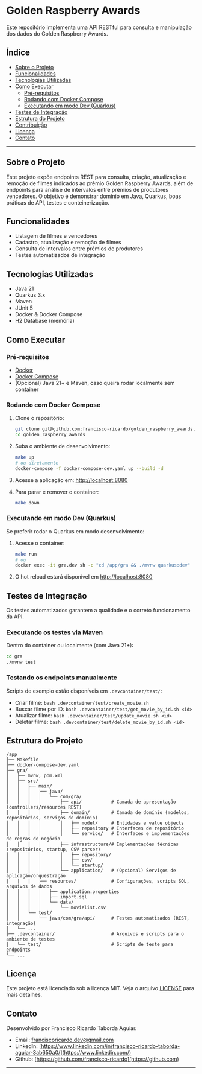 # Golden Raspberry Awards

Este repositório implementa uma API RESTful para consulta e manipulação dos dados do Golden Raspberry Awards.

## Índice
- [Sobre o Projeto](#sobre-o-projeto)
- [Funcionalidades](#funcionalidades)
- [Tecnologias Utilizadas](#tecnologias-utilizadas)
- [Como Executar](#como-executar)
  - [Pré-requisitos](#pré-requisitos)
  - [Rodando com Docker Compose](#rodando-com-docker-compose)
  - [Executando em modo Dev (Quarkus)](#executando-em-modo-dev-quarkus)
- [Testes de Integração](#testes-de-integração)
- [Estrutura do Projeto](#estrutura-do-projeto)
- [Contribuição](#contribuição)
- [Licença](#licença)
- [Contato](#contato)

---

## Sobre o Projeto
Este projeto expõe endpoints REST para consulta, criação, atualização e remoção de filmes indicados ao prêmio Golden Raspberry Awards, além de endpoints para análise de intervalos entre prêmios de produtores vencedores. O objetivo é demonstrar domínio em Java, Quarkus, boas práticas de API, testes e conteinerização.

## Funcionalidades
- Listagem de filmes e vencedores
- Cadastro, atualização e remoção de filmes
- Consulta de intervalos entre prêmios de produtores
- Testes automatizados de integração

## Tecnologias Utilizadas
- Java 21
- Quarkus 3.x
- Maven
- JUnit 5
- Docker & Docker Compose
- H2 Database (memória)

## Como Executar

### Pré-requisitos
- [Docker](https://www.docker.com/)
- [Docker Compose](https://docs.docker.com/compose/)
- (Opcional) Java 21+ e Maven, caso queira rodar localmente sem container

### Rodando com Docker Compose
1. Clone o repositório:
   ```bash
   git clone git@github.com:francisco-ricardo/golden_raspberry_awards.git
   cd golden_raspberry_awards
   ```
2. Suba o ambiente de desenvolvimento:
   ```bash
   make up
   # ou diretamente
   docker-compose -f docker-compose-dev.yaml up --build -d
   ```
3. Acesse a aplicação em: [http://localhost:8080](http://localhost:8080)

4. Para parar e remover o container:
   ```bash
   make down
   ```

### Executando em modo Dev (Quarkus)
Se preferir rodar o Quarkus em modo desenvolvimento:

1. Acesse o container:
   ```bash
   make run
   # ou
   docker exec -it gra.dev sh -c "cd /app/gra && ./mvnw quarkus:dev"
   ```
2. O hot reload estará disponível em [http://localhost:8080](http://localhost:8080)

## Testes de Integração
Os testes automatizados garantem a qualidade e o correto funcionamento da API.

### Executando os testes via Maven
Dentro do container ou localmente (com Java 21+):
```bash
cd gra
./mvnw test
```

### Testando os endpoints manualmente
Scripts de exemplo estão disponíveis em `.devcontainer/test/`:
- Criar filme: `bash .devcontainer/test/create_movie.sh`
- Buscar filme por ID: `bash .devcontainer/test/get_movie_by_id.sh <id>`
- Atualizar filme: `bash .devcontainer/test/update_movie.sh <id>`
- Deletar filme: `bash .devcontainer/test/delete_movie_by_id.sh <id>`

## Estrutura do Projeto
```
/app
├── Makefile
├── docker-compose-dev.yaml
├── gra/
│   ├── mvnw, pom.xml
│   ├── src/
│   │   ├── main/
│   │   │   ├── java/
│   │   │   │   └── com/gra/
│   │   │   │       ├── api/           # Camada de apresentação (controllers/resources REST)
│   │   │   │       ├── domain/        # Camada de domínio (modelos, repositórios, serviços de domínio)
│   │   │   │       │   ├── model/     # Entidades e value objects
│   │   │   │       │   ├── repository # Interfaces de repositório
│   │   │   │       │   └── service/   # Interfaces e implementações de regras de negócio
│   │   │   │       ├── infrastructure/# Implementações técnicas (repositórios, startup, CSV parser)
│   │   │   │       │   ├── repository/
│   │   │   │       │   ├── csv/
│   │   │   │       │   └── startup/
│   │   │   │       └── application/   # (Opcional) Serviços de aplicação/orquestração
│   │   │   ├── resources/             # Configurações, scripts SQL, arquivos de dados
│   │   │   │   ├── application.properties
│   │   │   │   ├── import.sql
│   │   │   │   └── data/
│   │   │   │       └── movielist.csv
│   │   └── test/
│   │       └── java/com/gra/api/      # Testes automatizados (REST, integração)
│   └── ...
├── .devcontainer/                     # Arquivos e scripts para o ambiente de testes
│   └── test/                          # Scripts de teste para endpoints
└── ...
```

## Licença
Este projeto está licenciado sob a licença MIT. Veja o arquivo [LICENSE](LICENSE) para mais detalhes.

## Contato
Desenvolvido por Francisco Ricardo Taborda Aguiar.
- Email: franciscoricardo.dev@gmail.com
- LinkedIn: [https://www.linkedin.com/in/francisco-ricardo-taborda-aguiar-3ab650a0/](https://www.linkedin.com/)
- Github: [https://github.com/francisco-ricardo](https://github.com)

---

